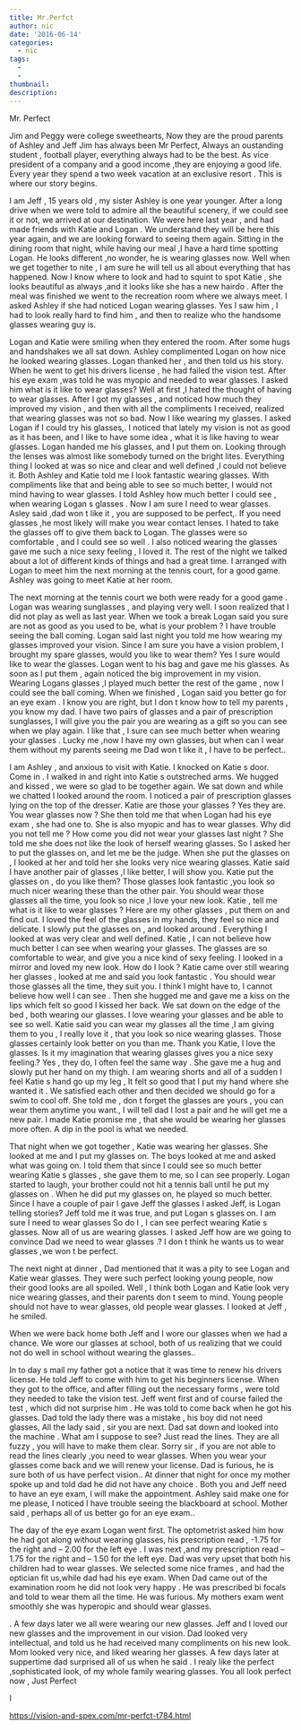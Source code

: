```yaml
---
title: Mr.Perfct
author: nic
date: '2016-06-14'
categories:
  - nic
tags:
  - 
  - 
thumbnail: 
description: 
---
```


Mr.  Perfect

Jim and Peggy were college sweethearts, 
Now they are the proud parents of Ashley and Jeff
Jim has always been Mr Perfect,
Always  an oustanding student , football player, everything always  had to be the best.
As vice president of a company and a good income ,they are  enjoying  a good life.
Every year they spend a two week vacation at an exclusive resort .
This is where our story begins.

I am Jeff , 15 years old , my sister Ashley is one year younger.
After a long drive when we were told to admire all the  beautiful scenery, if we could see it or not,
we arrived at our destination.
We were here last year , and had made friends with Katie and Logan .
We understand  they will be  here this year again, and we are looking forward to seeing them again.
Sitting in the dining room that night,  while having our meal ,I have a hard time spotting  Logan.
He looks different ,no wonder,  he is  wearing glasses now. 
Well when we get together to nite , I am sure he will tell us  all about everything that has happened.
Now I know where to look and had to squint  to spot Katie , she looks beautiful as always ,and  it looks like  she has  a new hairdo  .
After the meal was finished we went to the recreation room where we always meet.
I asked Ashley if she had noticed Logan wearing glasses.
Yes I saw him , I had to look really hard  to find him , and then  to realize who the handsome  glasses wearing guy is.

 Logan and Katie  were smiling when they entered the room.
After some hugs and handshakes we all  sat down.
Ashley complimented Logan on how nice he looked wearing glasses.
Logan thanked her , and  then told us his story.
When he went to get his drivers license , he had failed the vision test.
After his eye exam ,was told he was myopic and needed to wear glasses.
 I asked him what is it  like to wear glasses? 
 Well at first  ,I  hated the thought of having to wear glasses.
After I got my glasses ,  and noticed how  much they   improved my  vision , and  then with  all  the compliments I received, realized  that wearing glasses was not so bad.
Now I like wearing my glasses.
I  asked Logan if I could try his glasses,.
I noticed  that  lately my vision is not as good as it has been, and  I like to have some idea , what it is like having to  wear glasses.
Logan handed me his glasses, and I put them on.
Looking through the lenses was almost like somebody turned  on  the bright lites.
Everything thing I looked at was so nice and  clear and well defined ,I could not believe it.
Both Ashley and Katie told me I look fantastic wearing glasses.
With compliments like that and being able to see so much better, 
 I would not  mind having to wear glasses.
I told Ashley how much better  I could see , when wearing Logan s  glasses .
Now I am sure  I need to wear glasses.
Asley said ,dad won t  like it , you are supposed to be perfect,.
If you need glasses ,he most likely will make you  wear contact lenses.
I hated to take the glasses off to give them back to Logan.
The glasses were so comfortable , and I  could see so well  .
I also noticed wearing the glasses gave me such a nice sexy feeling , I loved it.
The rest of the night we talked about a lot of  different kinds of things and had a great time.
I arranged with  Logan to  meet him  the next morning  at the tennis court, for a good game.
Ashley was going  to meet Katie at her room.

The next morning at the tennis court we  both were ready for a good game .
Logan was wearing  sunglasses , and playing very well.
I soon realized that I   did not play as well as last  year.
When we took a break Logan said  you sure are  not as good as you used to be,  what is your problem ?
I have  trouble seeing the ball coming.
Logan said last night you told me how  wearing my  glasses  improved your vision. 
Since I am sure  you have a vision problem,  I brought my spare glasses, would you like to wear them?
Yes I sure would like to  wear  the glasses.
Logan went to his bag and gave me his glasses.
As soon as I put them , again noticed the  big  improvement in my vision.
 Wearing Logans glasses ,I played much better the rest of the game , now I could see the ball coming.
When we finished , Logan said you better go for an eye exam .
I know you are right, but I don t know  how to tell my parents , you know my dad.
I have two pairs of glasses and  a pair of prescription sunglasses, I will give you the pair you are  wearing as a gift so you can see when we play again.
I like that ,  I  sure  can see much better  when wearing your  glasses .
Lucky me ,now I have my own glasses, but when can I  wear them without my parents seeing me
Dad won t like it , I have to be perfect..

I am Ashley , and anxious to visit with  Katie.
I knocked on Katie s door.
Come in .
I walked in and right into Katie s outstreched arms.
We hugged and kissed , we were so glad to be together again.
We sat down and while we chatted I looked around the room.
I noticed  a pair of prescription glasses lying on the top of the dresser.
Katie are those your glasses ?
Yes they are.
You wear glasses now ?
She then told me that when Logan had his eye exam , she had one to.
She is also  myopic and has to wear glasses.
Why did you not tell me ? 
How come you did not wear your glasses last night ?
She told me she  does not like the look of herself wearing glasses.
So I asked her to put the glasses on, and let me be the judge.
When she put the glasses on , I looked at her and told her  she looks very nice wearing glasses.
Katie said I have another pair of glasses ,I like better, I will show you.
Katie put the glasses on , do you like them?
Those glasses look fantastic ,you look so much nicer wearing these than the other pair.
You should wear those glasses all the time, you look so nice ,I love your new look.
Katie , tell me what is it like to wear glasses ?
Here are my  other  glasses , put them on and find out.
I loved the feel of the glasses in my hands, they feel  so nice and  delicate.
I slowly put the glasses  on , and looked around .
Everything I looked at was very  clear and well defined.
Katie , I can  not believe how much better I can  see when  wearing your  glasses.
The glasses are  so   comfortable to wear, and give you  a nice kind of sexy feeling.
 I looked in a mirror and  loved my new look.
How do I look ?
Katie came over still wearing her glasses , looked at me and said  you look fantastic .
You should wear those  glasses all the time, they suit you.
I think I  might have  to, I cannot believe how well I can see . 
Then she hugged me and gave me a kiss on the lips which felt so good I kissed her back.
We sat down on the edge of the bed , both wearing our glasses.
I love wearing your glasses and be able to see so well.
 Katie said you  can wear my  glasses all the time ,I am giving them to you , 
I really love it ,  that you look so nice  wearing glasses.
Those glasses certainly look better on you than me.
Thank you Katie, I love the glasses.
 Is it my imagination   that  wearing  glasses gives  you  a  nice sexy feeling.?
Yes , they do, I often feel the same way .
 She gave me a hug and  slowly put her hand on my thigh.
I am wearing shorts and all of a sudden I feel Katie s hand go up my leg ,
It  felt so good that I put my hand where she wanted it .
We satisfied each other and then decided we should go for a swim to cool off.
She told me , don t forget  the glasses are yours  , you can wear them anytime  you want.,
I will tell dad I lost a pair and he will get me a new pair.
I made Katie  promise me , that  she would be wearing  her glasses more often. 
A  dip in the pool is what we needed.

That night when we got together , Katie was wearing her glasses.
She looked at me and I put my glasses on.
The boys looked at me and asked what was going on.
I told them that since I could see so much better wearing Katie s glasses ,
she gave them to me, so I can see properly.
Logan started to laugh, your brother could not hit a tennis ball until he put my glasses on .
When he did  put my glasses on, he played  so much better.
Since I have a couple of pair I gave Jeff the glasses
I asked Jeff, is Logan telling stories?
Jeff told me it was true, and put Logan s glasses on.
I am  sure I  need to wear glasses 
So do I , I can see perfect wearing Katie s glasses.
Now  all of us are  wearing glasses.
I asked Jeff how are we going to convince Dad we need to wear glasses  .?
I don t think he wants us to wear glasses ,we won t be perfect.

The next night at dinner , Dad mentioned that it was a pity to see Logan and Katie wear glasses.
They were such perfect looking young people, now their good looks are all spoiled.
Well , I think both  Logan  and Katie look very nice wearing glasses, and their parents don t seem to mind.
Young people should not have to wear glasses, old people wear glasses.
I looked at Jeff , he smiled.


When we were back home both Jeff and I wore our glasses when we had a chance.
We wore our glasses at school,  both of us  realizing   that we could not do well in school without wearing  the glasses..

In to day s mail my father got a notice that it was time to renew his drivers license.
He told Jeff to come with him to get his beginners license.
When they got to the office, and after filling out the necessary forms , were told they needed to take the vision test.
Jeff went first and of course failed the test , which  did not surprise him . 
He was told to come back when he got his glasses.
Dad told the lady there was a mistake , his boy did not need glasses,
All the lady said , sir  you are next.
Dad sat down and looked into the machine .
What am I suppose to see?
Just read the lines.
They are all fuzzy , you will have to make them clear.
Sorry sir , if you are not able to read the lines clearly ,you need to wear glasses.
When you wear your  glasses  come back and we will renew your license.
Dad is  furious, he is sure  both of us  have perfect vision..
At dinner that night for once my mother spoke up and told dad he did not have any choice .
Both you  and Jeff need to have an eye exam, I will make the appointment.
 Ashley said make one for me  please, I noticed I have trouble seeing the blackboard at school.
 Mother said , perhaps all of us better go for an eye exam..

The day of the eye exam Logan went first.
The optometrist asked him how he had got along without wearing glasses, his prescription read ,
-1.75 for the right and – 2.00 for the left eye .
I was  next ,and my prescription read – 1.75 for the right and – 1.50 for the left eye.
Dad was very upset that  both his children had to wear glasses.
We selected some nice frames , and had the optician fit us,while dad had his eye exam.
When Dad came out of the examination room he did not look very happy .
He was prescribed bi focals and told to wear them all the time.
He was furious.
My mothers exam went smoothly she was  hyperopic and should wear glasses.

.
A few  days later we  all were wearing our new glasses.
Jeff and I loved our new glasses and the improvement in our vision.
Dad looked very intellectual,  and told us he had  received many compliments on his new look.
Mom looked very nice, and liked wearing her glasses.
A few days later at suppertime  dad  surprised all of us when he said .
I realy like the perfect ,sophisticated look, of my whole family wearing glasses. 
You all look perfect now ,
Just Perfect





















I

https://vision-and-spex.com/mr-perfct-t784.html
